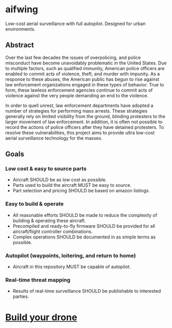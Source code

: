 # aifwing

Low-cost aerial surveillance with full autopilot. Designed for urban environments.

## Abstract

Over the last few decades the issues of overpolicing, and police misconduct have become unavoidably problematic in the United States.
Due to multiple factors, such as qualified immunity, American police officers are enabled to commit acts of violence, theft, and murder with impunity.
As a response to these abuses, the American public has begun to rise against law enforcement organizations engaged in these types of behavior.
True to form, these lawless enforcement agencies continue to commit acts of violence against the very people demanding an end to the violence.

In order to quell unrest, law enforcement departments have adopted a number of strategies for performing mass arrests.
These strategies generally rely on limited visibility from the ground, blinding protesters to the larger movement of law enforcement.
In addition, it is often not possible to record the actions of police officers after they have detained protesters.
To resolve these vulnerabilities, this project aims to provide ultra low-cost aerial surveillance technology for the masses.

## Goals

### Low cost & easy to source parts

* Aircraft SHOULD be as low cost as possible.
* Parts used to build the aircraft MUST be easy to source.
* Part selection and pricing SHOULD be based on amazon listings.

### Easy to build & operate

* All reasonable efforts SHOULD be made to reduce the complexity of building & operating these aircraft.
* Precompiled and ready-to-fly firmware SHOULD be provided for all aircraft/flight controller combinations.
* Complex operations SHOULD be documented in as simple terms as possible.

### Autopilot (waypoints, loitering, and return to home)

* Aircraft in this repository MUST be capable of autopilot.

### Real-time threat mapping

* Results of real-time surveillance SHOULD be publishable to interested parties.

# [Build your drone](https://github.com/AttackingInternetFascists/aifwing/wiki/Getting-Started)
